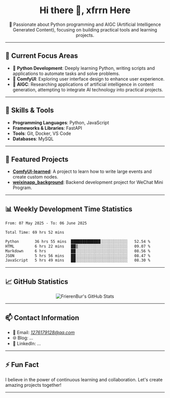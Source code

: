 <h1 align="center">Hi there 👋, xfrrn Here</h1>

<p align="center">
  🎯 Passionate about Python programming and AIGC (Artificial Intelligence Generated Content), focusing on building practical tools and learning projects.
</p>

---

## 🧠 Current Focus Areas

- 🐍 **Python Development**: Deeply learning Python, writing scripts and applications to automate tasks and solve problems.
- 🧩 **ComfyUI**: Exploring user interface design to enhance user experience.
- 🤖 **AIGC**: Researching applications of artificial intelligence in content generation, attempting to integrate AI technology into practical projects.

---

## 🔧 Skills & Tools

- **Programming Languages**: Python, JavaScript
- **Frameworks & Libraries**: FastAPI
- **Tools**: Git, Docker, VS Code
- **Databases**: MySQL

---

## 📂 Featured Projects

- [**ComfyUI-learned**](https://github.com/FrierenBur/ComfyUI-learned): A project to learn how to write large events and create custom nodes.
- [**weixinapp_background**](https://github.com/FrierenBur/weixinapp_background): Backend development project for WeChat Mini Program.

---

## 📊 Weekly Development Time Statistics
<!--START_SECTION:waka-->

```txt
From: 07 May 2025 - To: 06 June 2025

Total Time: 69 hrs 52 mins

Python       36 hrs 55 mins  █████████████░░░░░░░░░░░░   52.54 %
HTML         6 hrs 22 mins   ██▒░░░░░░░░░░░░░░░░░░░░░░   09.07 %
Markdown     6 hrs           ██░░░░░░░░░░░░░░░░░░░░░░░   08.56 %
JSON         5 hrs 56 mins   ██░░░░░░░░░░░░░░░░░░░░░░░   08.47 %
JavaScript   5 hrs 49 mins   ██░░░░░░░░░░░░░░░░░░░░░░░   08.30 %
```

<!--END_SECTION:waka-->



---

## 📈 GitHub Statistics

<p align="center">
  <img src="https://github-readme-stats.vercel.app/api?username=FrierenBur&show_icons=true&theme=radical" alt="FrierenBur's GitHub Stats" />
</p>

---

## 📫 Contact Information

- 📧 Email: *1276179128@qq.com*
- 🌐 Blog: *...*
- 💼 LinkedIn: *...*

---

## ⚡ Fun Fact

I believe in the power of continuous learning and collaboration. Let's create amazing projects together!

---
